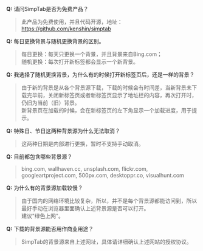 **Q:** 请问SimpTab是否为免费产品？
> 此产品为免费使用，并且代码开源，地址：<https://github.com/kenshin/simptab>

**Q:** 每日更换背景与随机更换背景的区别。
> 每日更换：每天只更换一个背景，并且背景来自Bing.com；  
> 随机更换：每次打开新标签都会显示一个新背景。

**Q:** 我选择了随机更换背景，为什么有的时候打开新标签页后，还是一样的背景？
> 由于新的背景是从各个背景源下载，下载的时候会有时间差，当新背景未下载完毕前，关闭新标签页或者新标签页显示了地址栏的内容，再次打开时，仍旧为当前（旧）背景。  
> 新背景页在加载的时候，会在新标签页的左下角显示一个加载进度，用于提示。

**Q:** 特殊日、节日这两种背景源为什么无法取消？
> 这两种日期是内部进行更换，暂时不支持手动取消。

**Q:** 目前都包含哪些背景源？
> bing.com, wallhaven.cc, unsplash.com, flickr.com, googleartproject.com, 500px.com, desktoppr.co, visualhunt.com

**Q:** 为什么有的背景源加载较慢？
> 由于国内的网络环境比较复杂，所以，并不是每个背景源都能访问到，所以最好手动在浏览器里面确认上述背景源是否可以打开。  
> 建议"绿色上网"。

**Q:** 下载的背景源能否用作商业用途？
> SimpTab的背景源来自上述网址，具体请详细确认上述网站的授权协议。
